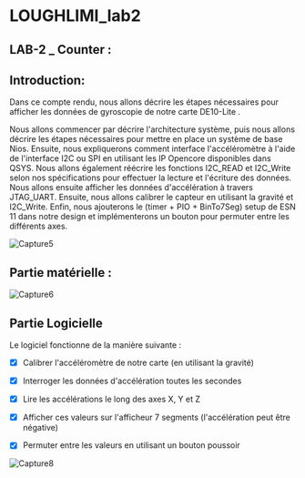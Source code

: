 # LOUGHLIMI_lab2

## LAB-2 _ Counter :
## Introduction:

Dans ce compte rendu, nous allons décrire les étapes nécessaires pour afficher les données de gyroscopie de notre carte DE10-Lite .


Nous allons commencer par décrire l'architecture système, puis nous allons décrire les étapes nécessaires pour mettre en place un système de base Nios. Ensuite, nous expliquerons comment interface l'accéléromètre à l'aide de l'interface I2C ou SPI en utilisant les IP Opencore disponibles dans QSYS. Nous allons également réécrire les fonctions I2C_READ et I2C_Write selon nos spécifications pour effectuer la lecture et l'écriture des données. Nous allons ensuite afficher les données d'accélération à travers JTAG_UART. Ensuite, nous allons calibrer le capteur en utilisant la gravité et I2C_Write. Enfin, nous ajouterons le (timer + PIO + BinTo7Seg) setup de ESN 11 dans notre design et implémenterons un bouton pour permuter entre les différents axes.

![Capture5](https://user-images.githubusercontent.com/17486030/213668340-39e82fb5-3730-42ff-b852-da3093372db8.PNG)


##  Partie matérielle :




![Capture6](https://user-images.githubusercontent.com/17486030/213668601-d6bcc858-94ff-428d-a036-246e3175e557.PNG)



## Partie Logicielle

Le logiciel fonctionne de la manière suivante :
   
    
    
    
    
- [x] Calibrer l'accéléromètre de notre carte (en utilisant la gravité)
- [x] Interroger les données d'accélération toutes les secondes
- [x] Lire les accélérations le long des axes X, Y et Z
- [x] Afficher ces valeurs sur l'afficheur 7 segments (l'accélération peut être négative)
- [x] Permuter entre les valeurs en utilisant un bouton poussoir


![Capture8](https://user-images.githubusercontent.com/17486030/213680061-095bb24a-6436-45fc-98af-a5a2c3427600.PNG)
